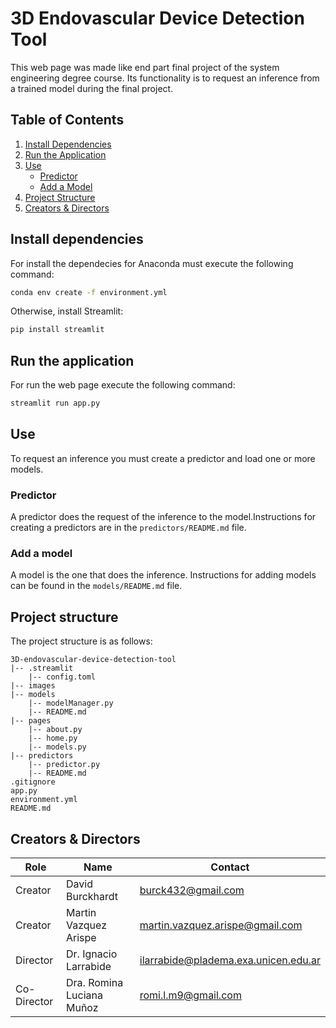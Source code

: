 # 3D Endovascular Device Detection Tool

This web page was made like end part final project of the system engineering degree course. Its functionality is to request an inference from a trained model during the final project.

## Table of Contents

1. [Install Dependencies](#install-dependencies)
2. [Run the Application](#run-the-application)
3. [Use](#use)
    - [Predictor](#predictor)
    - [Add a Model](#add-a-model)
4. [Project Structure](#project-structure)
5. [Creators & Directors](#creators--directors)

## Install dependencies

For install the dependecies for Anaconda must execute the following command:

```bash
conda env create -f environment.yml
```

Otherwise, install Streamlit:

```bash
pip install streamlit
```

## Run the application

For run the web page execute the following command:

```bash
streamlit run app.py
```

## Use

To request an inference you must create a predictor and load one or more models.

### Predictor

A predictor does the request of the inference to the model.Instructions for creating a predictors are in the `predictors/README.md` file.

### Add a model

A model is the one that does the inference. Instructions for adding  models can be found in the `models/README.md` file.

## Project structure

The project structure is as follows:

```
3D-endovascular-device-detection-tool
|-- .streamlit
    |-- config.toml
|-- images
|-- models
    |-- modelManager.py
    |-- README.md
|-- pages
    |-- about.py
    |-- home.py
    |-- models.py
|-- predictors
    |-- predictor.py
    |-- README.md
.gitignore
app.py
environment.yml
README.md
```

## Creators & Directors

| Role        | Name           | Contact                     |
|-------------|----------------|-----------------------------|
| Creator     | David Burckhardt   | [burck432@gmail.com](mailto:burck432@gmail.com)   |
| Creator     | Martin Vazquez Arispe    | [martin.vazquez.arispe@gmail.com](mailto:martin.vazquez.arispe@gmail.com)     |
| Director    | Dr. Ignacio Larrabide  | [ilarrabide@pladema.exa.unicen.edu.ar](mailto:ilarrabide@pladema.exa.unicen.edu.ar)    |
| Co-Director    | Dra. Romina Luciana Muñoz   | [romi.l.m9@gmail.com](mailto:romi.l.m9@gmail.com)     |